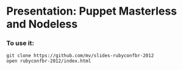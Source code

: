 # Presentation: Puppet Masterless and Nodeless


### To use it:

    git clone https://github.com/mv/slides-rubyconfbr-2012
    open rubyconfbr-2012/index.html



